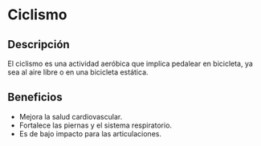 # Ciclismo

## Descripción
El ciclismo es una actividad aeróbica que implica pedalear en bicicleta, ya sea al aire libre o en una bicicleta estática.

## Beneficios
- Mejora la salud cardiovascular.
- Fortalece las piernas y el sistema respiratorio.
- Es de bajo impacto para las articulaciones.

